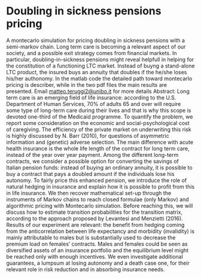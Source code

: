 # Doubling in sickness pensions pricing
A montecarlo simulation for pricing doubling in sickness pensions with a semi-markov chain.
Long term care is becoming a relevant aspect of our society, and a possible exit strategy comes
from financial markets. In particular, doubling-in-sickness pensions might reveal helpfull in helping 
for the constitution of a functioning LTC market. Instead of buyng a stand-alone LTC product, the insured buys an annuity that doubles
if the he/she loses his/her authonomy. In the matlab code the detailed path toward montecarlo pricing is describer, while
in the two pdf files the main results are presented. Email matteo.teruggi2@unibo.it for more details
Abstract: Long term care is an emerging field of life insurance: according to the U.S. Department of 
Human Services, 70% of adults 65 and over will require some type of long-term care during their 
lives and that is why this scope is devoted one-third of the Medicaid programme. To quantify the 
problem, we report some consideration on the economic and social-psychological cost of caregiving. 
The efficiency of the private market on underwriting this risk is highly discussed by N. Barr (2010), 
for questions of asymmetric information and (genetic) adverse selection. The main difference with 
acute health insurance is the whole life length of the contract for long term care, instead of the year 
over year payment. Among the different long-term contracts, we consider a possible option for 
converting the savings of Italian pension funds: instead of buying an ordinary annuity, it is possible 
to buy a contract that pays a doubled amount if the individuals lose his autonomy. To fairly price this 
enhanced pension, we introduce the role of natural hedging in insurance and explain how it is possible 
to profit from this in life insurance. We then recover mathematical set-up through the instruments of 
Markov chains to reach closed formulae (only Markov) and algorithmic pricing with Montecarlo 
simulation. Before reaching this, we will discuss how to estimate transition probabilities for the 
transition matrix, according to the approach proposed by Levantesi and Menzietti (2016). Results of 
our experiment are relevant: the benefit from hedging coming from the anticorrelation between life 
expectancy and morbidity (invalidity) is mainly attributable to males but is substantially used to 
decrease the premium load on females’ contracts. Males and females could be seen as diversified 
assets of an insurance portfolio and the equilibrium level might be reached only with enough 
incentives. We even investigate additional guarantees, a lumpsum at losing autonomy and a death 
case one, for their relevant role in risk reduction and in absorbing insurance needs.
